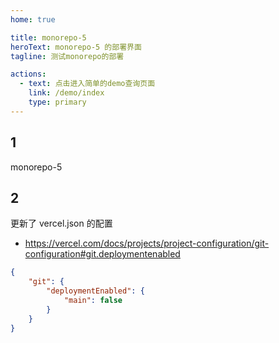 ```yaml
---
home: true

title: monorepo-5
heroText: monorepo-5 的部署界面
tagline: 测试monorepo的部署

actions:
  - text: 点击进入简单的demo查询页面
    link: /demo/index
    type: primary
---
```


## 1

monorepo-5

## 2

更新了 vercel.json 的配置

- https://vercel.com/docs/projects/project-configuration/git-configuration#git.deploymentenabled

```json
{
	"git": {
		"deploymentEnabled": {
			"main": false
		}
	}
}
```
